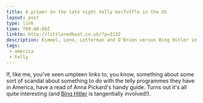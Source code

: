 ```yaml
---
title: A primer on the late night telly kerfuffle in the US
layout: post
type: link
time: T09:00:00Z
linkto: http://littleredboat.co.uk/?p=3132
description: Kimmel, Leno, Letterman and O'Brien versus Bing Hitler in the world series of telly in America.
tags:
 - america
 - telly
---
```


If, like me, you've seen umpteen links to, you know, something about some sort of scandal about something to do with the telly programmes they have in America, have a read of Anna Pickard's handy guide. Turns out it's all quite interesting (and [Bing Hitler][1] is tangentially involved!).

[1]:http://en.wikipedia.org/wiki/Craig_Ferguson